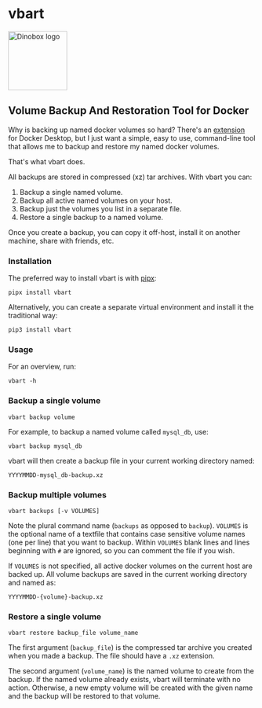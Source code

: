 # vbart

<img
src="https://drive.google.com/uc?export=view&id=1H04KVAA3ohH_dLXIrC0bXuJXDn3VutKc"
alt = "Dinobox logo" width="120"/>

## Volume Backup And Restoration Tool for Docker

Why is backing up named docker volumes so hard? There's an
[extension][def] for Docker Desktop, but I just want a simple, easy to
use, command-line tool that allows me to backup and restore my named
docker volumes.

That's what vbart does.

All backups are stored in compressed (xz) tar archives. With vbart you
can:

1. Backup a single named volume.
2. Backup all active named volumes on your host.
3. Backup just the volumes you list in a separate file.
4. Restore a single backup to a named volume.

Once you create a backup, you can copy it off-host, install it on
another machine, share with friends, etc.

### Installation

The preferred way to install vbart is with [pipx][def2]:

```shell
pipx install vbart
```

Alternatively, you can create a separate virtual environment and install
it the traditional way:

```shell
pip3 install vbart
```

### Usage

For an overview, run:

```shell
vbart -h
```

### Backup a single volume

```shell
vbart backup volume
```

For example, to backup a named volume called `mysql_db`, use:

```shell
vbart backup mysql_db
```

vbart will then create a backup file in your current working directory
named:

```text
YYYYMMDD-mysql_db-backup.xz
```

### Backup multiple volumes

```shell
vbart backups [-v VOLUMES]
```

Note the plural command name (`backups` as opposed to `backup`).
`VOLUMES` is the optional name of a textfile that contains case
sensitive volume names (one per line) that you want to backup. Within
`VOLUMES` blank lines and lines beginning with `#` are ignored, so you
can comment the file if you wish.

If `VOLUMES` is not specified, all active docker volumes on the current
host are backed up. All volume backups are saved in the current working
directory and named as:

```text
YYYYMMDD-{volume}-backup.xz
```

### Restore a single volume

```shell
vbart restore backup_file volume_name
```

The first argument (`backup_file`) is the compressed tar archive you
created when you made a backup. The file should have a `.xz` extension.

The second argument (`volume_name`) is the named volume to create from
the backup. If the named volume already exists, vbart will terminate
with no action. Otherwise, a new empty volume will be created with the
given name and the backup will be restored to that volume.

[def]: https://hub.docker.com/extensions/docker/volumes-backup-extension
[def2]: https://pipx.pypa.io/stable/
